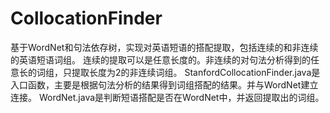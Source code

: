 # CollocationFinder
基于WordNet和句法依存树，实现对英语短语的搭配提取，包括连续的和非连续的英语短语词组。
连续的提取可以是任意长度的。非连续的对句法分析得到的任意长的词组，只提取长度为2的非连续词组。
StanfordCollocationFinder.java是入口函数，主要是根据句法分析的结果得到词组搭配的结果。并与WordNet建立连接。
WordNet.java是判断短语搭配是否在WordNet中，并返回提取出的词组。
